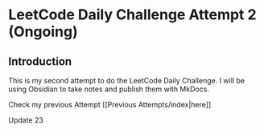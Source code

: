 # LeetCode Daily Challenge Attempt 2 (Ongoing)

## Introduction
This is my second attempt to do the LeetCode Daily Challenge. I will be using Obsidian to take notes and publish them with MkDocs.

Check my previous Attempt [[Previous Attempts/index|here]]

Update 23